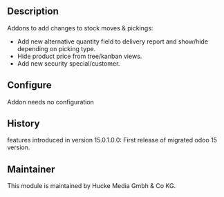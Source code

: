 ## Description
Addons to add changes to stock moves & pickings:
* Add new alternative quantity field to delivery report and show/hide depending on picking type.
* Hide product price from tree/kanban views.
* Add new security special/customer.


## Configure
Addon needs no configuration

## History

features introduced in version 15.0.1.0.0: First release of migrated odoo 15 version.

## Maintainer
This module is maintained by Hucke Media Gmbh & Co KG.